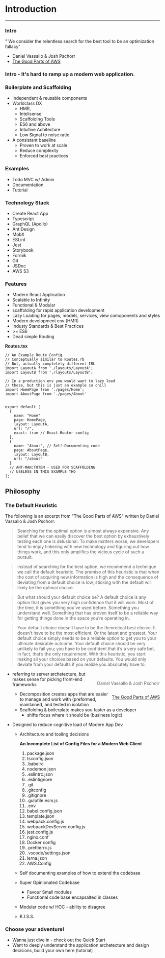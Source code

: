 # Introduction
___

### Intro

" We consider the relentless search
for the best tool to be an optimization fallacy"
  - Daniel Vassallo & Josh Pschorr
  - [The Good Parts of AWS](https://gumroad.com/l/aws-good-parts)



### Intro - It's hard to ramp up a modern web application.

### Boilerplate and Scaffolding 
* Independent & reusable components
* Worldclass DX
  * HMR, 
  * Intelisense
  * Scaffolding Tools
  * ES6 and above
  * Intuitive Achitecture
  * Low Signal to noise ratio
* A consistant baseline
  * Proven to work at scale
  * Reduce complexity
  * Enforced best practices

### Examples
- Todo MVC w/ Admin
- Documentation
- Tutorial


### Technology Stack
  * Create React App
  * Typescript
  * GraphQL (Apollo)
  * Ant Design
  * MobX
  * ESLint
  * Jest
  * Storybook
  * Formik
  * Git
  * JSDoc
  * AWS S3

### Features
* Modern React Application 
* Scalable to Infinity
* Functional & Modular
* scaffolding for rapid application development
* Lazy Loading for pages, models, services, view comoponents and styles
* Modern development env (HMR)
* Industy Standards & Best Practices
* \>= ES6
* Dead simple Routing

**Routes.tsx**
```JSX
// An Example Route Config
// Conceptually similar to Routes.rb
// But, actually completely different IRL
import LayoutA from './layouts/LayoutA';
import LayoutB from './layouts/LayoutB';

// In a production env you would want to lazy load
// these, but this is just an example so chill
import HomePage from './pages/Home';
import AboutPage from './pages/About'


export default [
  {
    name: "Home"
    page: HomePage,
    layout: LayoutA,
    url: "/",
    exact: true // React-Router config
  },
  {
    name: "About", // Self-Documenting code
    page: AboutPage,
    layout: LayoutB,
    url: "/about"
  }
  // ANT-MAN:TOTEM - USED FOR SCAFFOLDING
  // USELESS IN THIS EXAMPLE THO
];

```



## Philosophy


### The Default Heuristic

The following is an excerpt from "The Good Parts of AWS" written
by Daniel Vassallo & Josh Pschorr:


> Searching for the optimal option is almost always
expensive. Any belief that we can easily discover the best
option by exhaustively testing each one is delusional. To
make matters worse, we developers tend to enjoy
tinkering with new technology and figuring out how
things work, and this only amplifies the vicious cycle of
such a pursuit.

> Instead of searching for the best option, we recommend a
technique we call the default heuristic. The premise of
this heuristic is that when the cost of acquiring new
information is high and the consequence of deviating
from a default choice is low, sticking with the default will
likely be the optimal choice.

> But what should your default choice be? A default choice
is any option that gives you very high confidence that it
will work. Most of the time, it is something you’ve used
before. Something you understand well. Something that
has proven itself to be a reliable way for getting things
done in the space you’re operating in.

> Your default choice doesn’t have to be the theoretical
best choice. It doesn’t have to be the most efficient. Or
the latest and greatest. Your default choice simply needs
to be a reliable option to get you to your ultimate
desirable outcome. Your default choice should be very
unlikely to fail you; you have to be confident that it’s a
very safe bet. In fact, that’s the only requirement.
With this heuristic, you start making all your choices
based on your defaults. You would only deviate from your
defaults if you realize you absolutely have to.

> <p style="float: right; margin-top: 30px;">Daniel Vassallo & Josh Pschorr</p>

> <p style="float: right; clear:both;"><a href="https://gumroad.com/l/aws-good-parts">The Good Parts of AWS</a></p>
> 

* referring to server archetecture, but makes sense for picking front-end frameworks


  * Decomposition creates apps that are easier to manage and work with (preformed, maintained,
  and tested in isolation
  * Scaffolding & boilerplate makes you faster as a developer
    * shifts focus where it should be (business logic)
* Designed to reduce cognitive load of Modern App Dev
  * Architecture and tooling decisions 

    **An Incomplete List of Config Files for a Modern Web Client**

    1. package.json
    2. tsconfig.json
    3. .babelrc
    4. nodemon.json
    5. .eslintrc.json
    6. .eslintignore
    7. .git
    8. .gitconfig 
    9. .gitignore
    10. .gulpfile.esm.js
    11. .env
    12. babel.config.json
    13. template.json
    14. webpack.config.js
    15. webpackDevServer.config.js
    16. jest.config.js
    17. nginx.conf
    18. Docker config
    19. .prettierrc.js 
    20. .vscode/settings.json
    21. lerna.json
    22. AWS.Config

  * Self documenting examples of how to extend the codebase
  * Super Opinionated Codebase
    * Favour Small modules
    * Functional code base encapsalted in classes
  * Modular code w/ HOC - ability to disagree
  * K.I.S.S.


### Choose your adventure!
  * Wanna just dive in - check out the Quick Start
  * Want to deeply understand the application archetecture and design decisions, build your own here (tutorial)

